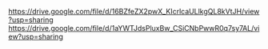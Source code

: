 https://drive.google.com/file/d/16BZfeZX2pwX_KIcrlcaULlkgQL8kVtJH/view?usp=sharing
https://drive.google.com/file/d/1aYWTJdsPluxBw_CSiCNbPwwR0q7sy7AL/view?usp=sharing
